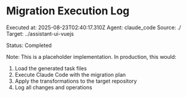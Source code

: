 # Migration Execution Log

Executed at: 2025-08-23T02:40:17.310Z
Agent: claude_code
Source: ./
Target: ../assistant-ui-vuejs

Status: Completed

Note: This is a placeholder implementation. In production, this would:
1. Load the generated task files
2. Execute Claude Code with the migration plan
3. Apply the transformations to the target repository
4. Log all changes and operations
